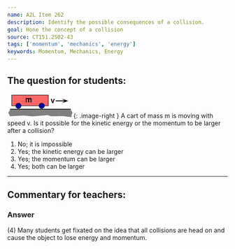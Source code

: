 ```yaml
---
name: A2L Item 262
description: Identify the possible consequences of a collision.
goal: Hone the concept of a collision
source: CT151.2S02-43
tags: ['momentum', 'mechanics', 'energy']
keywords: Momentum, Mechanics, Energy
---
```


## The question for students:

![Item262_fig1.gif](../images/Item262_fig1.gif){: .image-right } A cart
of mass m is moving with speed v. Is it possible for the kinetic energy
or the momentum to be larger after a collision?

1. No; it is impossible 
2. Yes; the kinetic energy can be larger 
3. Yes; the momentum can be larger 
4. Yes; both can be larger



<hr/>

## Commentary for teachers:

### Answer

(4) Many students get fixated on the idea that all collisions are head
on and cause the object to lose energy and momentum. 
